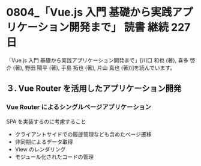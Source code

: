 # 0804\_「Vue.js 入門 基礎から実践アプリケーション開発まで」 読書 継続 227 日

「Vue.js 入門 基礎から実践アプリケーション開発まで」[川口 和也 (著), 喜多 啓介 (著), 野田 陽平 (著), 手島 拓也 (著), 片山 真也 (著))]を読んでいます。

## ３. Vue Router を活用したアプリケーション開発

### Vue Router によるシングルページアプリケーション

SPA を実装するのに考慮すること

- クライアントサイドでの履歴管理なども含めたページ遷移
- 非同期によるデータ取得
- View のレンダリング
- モジュール化されたコードの管理
